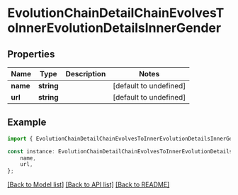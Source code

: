 # EvolutionChainDetailChainEvolvesToInnerEvolutionDetailsInnerGender


## Properties

Name | Type | Description | Notes
------------ | ------------- | ------------- | -------------
**name** | **string** |  | [default to undefined]
**url** | **string** |  | [default to undefined]

## Example

```typescript
import { EvolutionChainDetailChainEvolvesToInnerEvolutionDetailsInnerGender } from './api';

const instance: EvolutionChainDetailChainEvolvesToInnerEvolutionDetailsInnerGender = {
    name,
    url,
};
```

[[Back to Model list]](../README.md#documentation-for-models) [[Back to API list]](../README.md#documentation-for-api-endpoints) [[Back to README]](../README.md)
